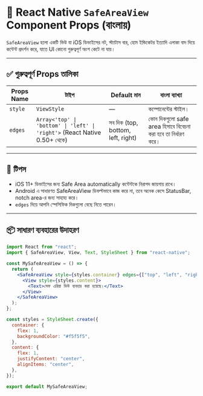 # 📘 React Native `SafeAreaView` Component Props (বাংলায়)

`SafeAreaView` হলো একটি ভিউ যা iOS ডিভাইসের নট, স্ট্যাটাস বার, হোম ইন্ডিকেটর ইত্যাদি এলাকা বাদ দিয়ে কন্টেন্ট প্রদর্শন করে, যাতে UI কোনো গুরুত্বপূর্ণ অংশ কেটে না যায়।

---

## ✅ গুরুত্বপূর্ণ Props তালিকা

| Props Name | টাইপ                                                                      | Default মান                       | বাংলা ব্যাখ্যা                                                |
| ---------- | ------------------------------------------------------------------------- | --------------------------------- | ------------------------------------------------------------- |
| `style`    | `ViewStyle`                                                               | —                                 | কম্পোনেন্টের স্টাইল।                                          |
| `edges`    | `Array<'top' \| 'bottom' \| 'left' \| 'right'>` (React Native 0.50+ থেকে) | সব দিক (top, bottom, left, right) | কোন দিকগুলো safe area হিসাবে বিবেচনা করা হবে তা নির্ধারণ করে। |

---

## 🧠 টিপস

- iOS 11+ ডিভাইসের জন্য Safe Area automatically কন্টেন্টকে নিরাপদ জায়গায় রাখে।
- Android এ সাধারণত SafeAreaView ডিফল্টভাবে কাজ করে না, তবে অনেক কেসে StatusBar, notch area-র জন্য সাহায্য করে।
- `edges` দিয়ে আপনি স্পেসিফিক দিকগুলো বেছে নিতে পারেন।

---

## 📦 সাধারণ ব্যবহারের উদাহরণ

```jsx
import React from "react";
import { SafeAreaView, View, Text, StyleSheet } from "react-native";

const MySafeAreaView = () => {
  return (
    <SafeAreaView style={styles.container} edges={["top", "left", "right"]}>
      <View style={styles.content}>
        <Text>সেফ এরিয়া ভিউ ব্যবহার করা হয়েছে।</Text>
      </View>
    </SafeAreaView>
  );
};

const styles = StyleSheet.create({
  container: {
    flex: 1,
    backgroundColor: "#f5f5f5",
  },
  content: {
    flex: 1,
    justifyContent: "center",
    alignItems: "center",
  },
});

export default MySafeAreaView;
```
